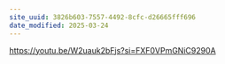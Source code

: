 ```yaml
---
site_uuid: 3826b603-7557-4492-8cfc-d26665fff696
date_modified: 2025-03-24
---
```



https://youtu.be/W2uauk2bFjs?si=FXF0VPmGNiC9290A
